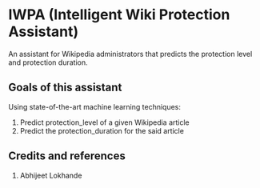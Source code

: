 # IWPA (Intelligent Wiki Protection Assistant)
An assistant for Wikipedia administrators that predicts the protection level and protection duration.

## Goals of this assistant

Using state-of-the-art machine learning techniques:
1. Predict protection_level of a given Wikipedia article
2. Predict the protection_duration for the said article 

## Credits and references
1. Abhijeet Lokhande
